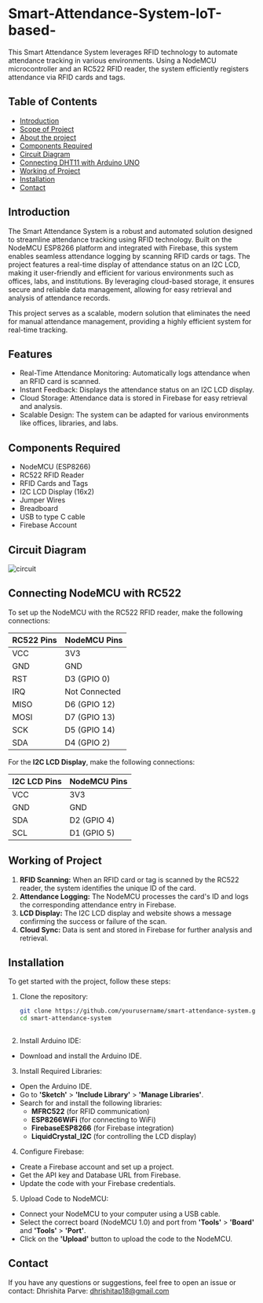 # Smart-Attendance-System-IoT-based-
This Smart Attendance System leverages RFID technology to automate attendance tracking in various environments. Using a NodeMCU microcontroller and an RC522 RFID reader, the system efficiently registers attendance via RFID cards and tags.

## Table of Contents

- [Introduction](#introduction)
- [Scope of Project](#scopeofproject)
- [About the project](#abouttheproject)
- [Components Required](#componentsrequired)
- [Circuit Diagram](#circuitdiagram)
- [Connecting DHT11 with Arduino UNO](#connectingDHT11witharduinoUNO)
- [Working of Project](#WorkingofProject)
- [Installation](#installation)
- [Contact](#contact)

## Introduction

The Smart Attendance System is a robust and automated solution designed to streamline attendance tracking using RFID technology. Built on the NodeMCU ESP8266 platform and integrated with Firebase, this system enables seamless attendance logging by scanning RFID cards or tags. The project features a real-time display of attendance status on an I2C LCD, making it user-friendly and efficient for various environments such as offices, labs, and institutions. By leveraging cloud-based storage, it ensures secure and reliable data management, allowing for easy retrieval and analysis of attendance records.

This project serves as a scalable, modern solution that eliminates the need for manual attendance management, providing a highly efficient system for real-time tracking.


## Features

- Real-Time Attendance Monitoring: Automatically logs attendance when an RFID card is scanned.
- Instant Feedback: Displays the attendance status on an I2C LCD display.
- Cloud Storage: Attendance data is stored in Firebase for easy retrieval and analysis.
- Scalable Design: The system can be adapted for various environments like offices, libraries, and labs.

## Components Required

- NodeMCU (ESP8266)
- RC522 RFID Reader
- RFID Cards and Tags
- I2C LCD Display (16x2)
- Jumper Wires
- Breadboard
- USB to type C cable
- Firebase Account

## Circuit Diagram

![circuit](https://github.com/user-attachments/assets/2ef07c8b-809c-4945-bb97-77c68fcb2296)


## Connecting NodeMCU with RC522

To set up the NodeMCU with the RC522 RFID reader, make the following connections:

| RC522 Pins  | NodeMCU Pins  |
|-------------|---------------|
| VCC         | 3V3           |
| GND         | GND           |
| RST         | D3 (GPIO 0)   |
| IRQ         | Not Connected |
| MISO        | D6 (GPIO 12)  |
| MOSI        | D7 (GPIO 13)  |
| SCK         | D5 (GPIO 14)  |
| SDA         | D4 (GPIO 2)   |

For the **I2C LCD Display**, make the following connections:

| I2C LCD Pins | NodeMCU Pins  |
|--------------|---------------|
| VCC          | 3V3           |
| GND          | GND           |
| SDA          | D2 (GPIO 4)   |
| SCL          | D1 (GPIO 5)   |


## Working of Project

1. **RFID Scanning:** When an RFID card or tag is scanned by the RC522 reader, the system identifies the unique ID of the card.
2. **Attendance Logging:** The NodeMCU processes the card's ID and logs the corresponding attendance entry in Firebase.
3. **LCD Display:** The I2C LCD display and website shows a message confirming the success or failure of the scan.
4. **Cloud Sync:** Data is sent and stored in Firebase for further analysis and retrieval.

## Installation

To get started with the project, follow these steps:

1. Clone the repository:
   
   ```bash
   git clone https://github.com/yourusername/smart-attendance-system.git
   cd smart-attendance-system
 
2. Install Arduino IDE:

- Download and install the Arduino IDE.

3. Install Required Libraries:

- Open the Arduino IDE.
- Go to **'Sketch'** > **'Include Library'** > **'Manage Libraries'**.
- Search for and install the following libraries:
  - **MFRC522** (for RFID communication)
  - **ESP8266WiFi** (for connecting to WiFi)
  - **FirebaseESP8266** (for Firebase integration)
  - **LiquidCrystal_I2C** (for controlling the LCD display)
  
4. Configure Firebase:

- Create a Firebase account and set up a project.
- Get the API key and Database URL from Firebase.
- Update the code with your Firebase credentials.
  
5. Upload Code to NodeMCU:

- Connect your NodeMCU to your computer using a USB cable.
- Select the correct board (NodeMCU 1.0) and port from **'Tools'** > **'Board'** and **'Tools'** > **'Port'**.
- Click on the **'Upload'** button to upload the code to the NodeMCU.
   
## Contact
If you have any questions or suggestions, feel free to open an issue or contact:
Dhrishita Parve: dhrishitap18@gmail.com
